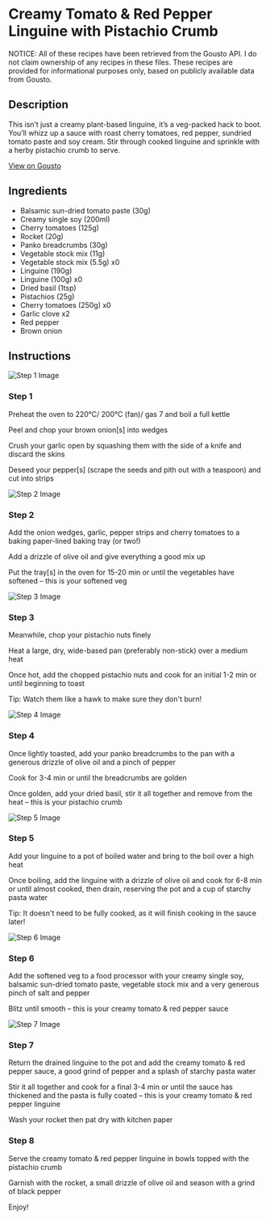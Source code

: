 # Creamy Tomato & Red Pepper Linguine with Pistachio Crumb

NOTICE: All of these recipes have been retrieved from the Gousto API. I do not claim ownership of any recipes in these files. These recipes are provided for informational purposes only, based on publicly available data from Gousto.

## Description

This isn’t just a creamy plant-based linguine, it’s a veg-packed hack to boot. You’ll whizz up a sauce with roast cherry tomatoes, red pepper, sundried tomato paste and soy cream. Stir through cooked linguine and sprinkle with a herby pistachio crumb to serve. 

[View on Gousto](https://www.gousto.co.uk/recipes/cookbook/creamy-squash-yellow-pepper-linguine-with-zingy-pistachio-crumb)

## Ingredients

- Balsamic sun-dried tomato paste (30g)
- Creamy single soy (200ml)
- Cherry tomatoes (125g)
- Rocket (20g)
- Panko breadcrumbs (30g)
- Vegetable stock mix (11g)
- Vegetable stock mix (5.5g) x0
- Linguine (190g)
- Linguine (100g) x0
- Dried basil (1tsp)
- Pistachios (25g)
- Cherry tomatoes (250g) x0
- Garlic clove x2
- Red pepper
- Brown onion

## Instructions

![Step 1 Image](https://production-media.gousto.co.uk/cms/recipe-step-image/Step-1-1664189445642-x200.jpg)

### Step 1

Preheat the oven to 220°C/ 200°C (fan)/ gas 7 and boil a full kettle

Peel and chop your brown onion[s] into wedges

Crush your garlic open by squashing them with the side of a knife and discard the skins

Deseed your pepper[s] (scrape the seeds and pith out with a teaspoon) and cut into strips

![Step 2 Image](https://production-media.gousto.co.uk/cms/recipe-step-image/Step-2-1664189450955-x200.jpg)

### Step 2

Add the onion wedges, garlic, pepper strips and cherry tomatoes to a baking paper-lined baking tray (or two!)

Add a drizzle of olive oil and give everything a good mix up

Put the tray[s] in the oven for 15-20 min or until the vegetables have softened – this is your softened veg

![Step 3 Image](https://production-media.gousto.co.uk/cms/recipe-step-image/Step-3-1664189455645-x200.jpg)

### Step 3

Meanwhile, chop your pistachio nuts finely

Heat a large, dry, wide-based pan (preferably non-stick) over a medium heat

Once hot, add the chopped pistachio nuts and cook for an initial 1-2 min or until beginning to toast

Tip: Watch them like a hawk to make sure they don't burn!

![Step 4 Image](https://production-media.gousto.co.uk/cms/recipe-step-image/Step-4-1664189459729-x200.jpg)

### Step 4

Once lightly toasted, add your panko breadcrumbs to the pan with a generous drizzle of olive oil and a pinch of pepper

Cook for 3-4 min or until the breadcrumbs are golden

Once golden, add your dried basil, stir it all together and remove from the heat – this is your pistachio crumb

![Step 5 Image](https://production-media.gousto.co.uk/cms/recipe-step-image/Step-5-1664189463986-x200.jpg)

### Step 5

Add your linguine to a pot of boiled water and bring to the boil over a high heat

Once boiling, add the linguine with a drizzle of olive oil and cook for 6-8 min or until almost cooked, then drain, reserving the pot and a cup of starchy pasta water

Tip: It doesn't need to be fully cooked, as it will finish cooking in the sauce later!

![Step 6 Image](https://production-media.gousto.co.uk/cms/recipe-step-image/Step-6-1664189466986-x200.jpg)

### Step 6

Add the softened veg to a food processor with your creamy single soy, balsamic sun-dried tomato paste, vegetable stock mix and a very generous pinch of salt and pepper

Blitz until smooth – this is your creamy tomato & red pepper sauce

![Step 7 Image](https://production-media.gousto.co.uk/cms/recipe-step-image/Step-7-1664189470897-x200.jpg)

### Step 7

Return the drained linguine to the pot and add the creamy tomato & red pepper sauce, a good grind of pepper and a splash of starchy pasta water

Stir it all together and cook for a final 3-4 min or until the sauce has thickened and the pasta is fully coated – this is your creamy tomato & red pepper linguine

Wash your rocket then pat dry with kitchen paper

### Step 8

Serve the creamy tomato & red pepper linguine in bowls topped with the pistachio crumb

Garnish with the rocket, a small drizzle of olive oil and season with a grind of black pepper

Enjoy!

